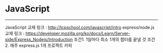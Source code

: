 # JavaScript
----
JavaScript 교재 링크 : http://tcpschool.com/javascript/intro
express/node.js 교재 링크 : https://developer.mozilla.org/ko/docs/Learn/Server-side/Express_Nodejs/Introduction
조건1. 1일마다 최소 1개의 챕터를 끝낼 것
조건2. 매주 express.js 1개 프로젝트 카피
